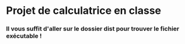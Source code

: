 # Projet de calculatrice en classe

### Il vous suffit d'aller sur le dossier dist pour trouver le fichier exécutable !
